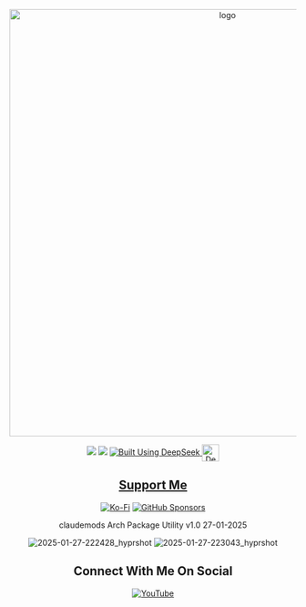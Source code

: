 <p align="center">
    <img width="750" src="https://i.postimg.cc/wM0D1WTz/Arch-Package-Utility-1-27-2025.png" alt="logo">
</p>

<div align="center">

  <a href="https://www.linux.org" target="_blank"><img src="https://img.shields.io/badge/OS-Linux-e06c75?style=for-the-badge&logo=linux" /></a>
           <a href="https://archlinux.org" target="_blank"><img src="https://img.shields.io/badge/DISTRO-Arch-56b6c2?style=for-the-badge&logo=arch-linux" /></a>
    <a href="https://chat.deepseek.com/" target="_blank">
  <img src="https://img.shields.io/badge/Built_Using-DeepSeek-blue?style=for-the-badge&logo=deepseek&logoColor=white" alt="Built Using DeepSeek">
  <img src="https://i.postimg.cc/ydBbyvRt/Deepseek.jpg" alt="DeepSeek Logo" style="height: 30px; vertical-align: middle;">
</a>
<div align="center">

## [ Support Me ](https://www.paypal.com/paypalme/claudemods?country.x=GB&locale)

</div>

<div align="center">

[![Ko-Fi](https://img.shields.io/badge/Ko--fi-F16061?style=for-the-badge&label=claudemods&color=3399FF&Linux&logo=ko-fi&logoColor=white)](https://ko-fi.com/claudemods)
[![GitHub Sponsors](https://img.shields.io/badge/sponsor-30363D?style=for-the-badge&label=claudemods&color=A836FF&logo=GitHub-Sponsors&logoColor=#white)](https://github.com/sponsors/claudemods)</div>

<div align="center">
claudemods Arch Package Utility v1.0 27-01-2025


![2025-01-27-222428_hyprshot](https://github.com/user-attachments/assets/02aba372-f067-4011-ab26-4f3c32a0e876)
![2025-01-27-223043_hyprshot](https://github.com/user-attachments/assets/d63cc48e-d03c-48ba-a17f-b669f28559fb)




<div align="center">

<h2 align="center"> Connect With Me On Social </h2>

<div align="center">

[![YouTube](https://img.shields.io/youtube/channel/subscribers/UC6OgAhBq7Ocb5g1bQfVSd0Q?color=ff0000&label=Youtube&logo=youtube&style=palstic)](https://youtube.com/@claudemods)


</div>

<div align="center">

</div>
